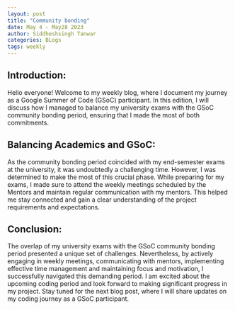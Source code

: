 ```yaml
---
layout: post
title: "Community bonding"
date: May 4 - May28 2023
author: Siddheshsingh Tanwar
categories: BLogs
tags: weekly
---
```


## Introduction:
Hello everyone! Welcome to my weekly blog, where I document my journey as a Google Summer of Code (GSoC) participant. In this edition, I will discuss how I managed to balance my university exams with the GSoC community bonding period, ensuring that I made the most of both commitments.

## Balancing Academics and GSoC:
As the community bonding period coincided with my end-semester exams at the university, it was undoubtedly a challenging time. However, I was determined to make the most of this crucial phase. While preparing for my exams, I made sure to attend the weekly meetings scheduled by the Mentors and maintain regular communication with my mentors. This helped me stay connected and gain a clear understanding of the project requirements and expectations.

## Conclusion:
The overlap of my university exams with the GSoC community bonding period presented a unique set of challenges. Nevertheless, by actively engaging in weekly meetings, communicating with mentors, implementing effective time management and maintaining focus and motivation, I successfully navigated this demanding period. I am excited about the upcoming coding period and look forward to making significant progress in my project. Stay tuned for the next blog post, where I will share updates on my coding journey as a GSoC participant.